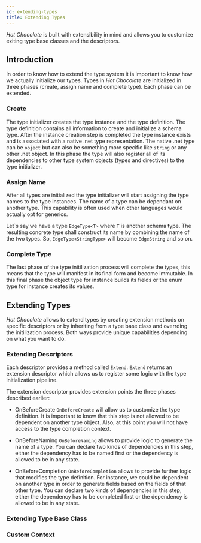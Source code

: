 ```yaml
---
id: extending-types
title: Extending Types
---
```


_Hot Chocolate_ is built with extensibility in mind and allows you to customize exiting type base classes and the descriptors.

## Introduction

In order to know how to extend the type system it is important to know how we actually initialize our types. Types in _Hot Chocolate_ are initialized in three phases (create, assign name and complete type). Each phase can be extended.

### Create

The type initializer creates the type instance and the type definition. The type definition contains all information to create and initialize a schema type. After the instance creation step is completed the type instance exists and is associated with a native .net type representation. The native .net type can be `object` but can also be something more specific like `string` or any other .net object. In this phase the type will also register all of its dependencies to other type system objects (types and directives) to the type initializer.

### Assign Name

After all types are initialized the type initializer will start assigning the type names to the type instances. The name of a type can be dependant on another type. This capability is often used when other languages would actually opt for generics.

Let\`s say we have a type `EdgeType<T>` where `T` is another schema type. The resulting concrete type shall construct its name by combining the name of the two types. So, `EdgeType<StringType>` will become `EdgeString` and so on.

### Complete Type

The last phase of the type initilization process will complete the types, this means that the type will manifest in its final form and become immutable. In this final phase the object type for instance builds its fields or the enum type for instance creates its values.

## Extending Types

_Hot Chocolate_ allows to extend types by creating extension methods on specific descriptors or by inheriting from a type base class and overrding the initilization process. Both ways provide unique capabilities depending on what you want to do.

### Extending Descriptors

Each descriptor provides a method called `Extend`. `Extend` returns an extension descriptor which allows us to register some logic with the type initialization pipeline.

The extension descriptor provides extension points the three phases described earlier:

- OnBeforeCreate
  `OnBeforeCreate` will allow us to customize the type definition. It is important to know that this step is not allowed to be dependent on another type object. Also, at this point you will not have access to the type completion context.

- OnBeforeNaming
  `OnBeforeNaming` allows to provide logic to generate the name of a type. You can declare two kinds of dependencies in this step, either the dependency has to be named first or the dependency is allowed to be in any state.

- OnBeforeCompletion
  `OnBeforeCompletion` allows to provide further logic that modifies the type definition. For instance, we could be dependent on another type in order to generate fields based on the fields of that other type. You can declare two kinds of dependencies in this step, either the dependency has to be completed first or the dependency is allowed to be in any state.

### Extending Type Base Class


### Custom Context